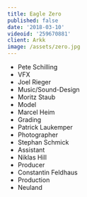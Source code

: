 ```yaml
---
title: Eagle Zero
published: false
date: '2018-03-10'
videoid: '259670881'
client: Arkk
image: /assets/zero.jpg
---
```

* Pete Schilling
* VFX
* Joel Rieger
* Music/Sound-Design
* Moritz Staub
* Model
* Marcel Heim
* Grading
* Patrick Laukemper
* Photographer
* Stephan Schmick
* Assistant
* Niklas Hill
* Producer
* Constantin Feldhaus
* Production
* Neuland
